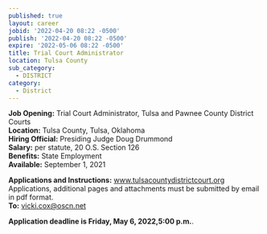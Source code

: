 ```yaml
---
published: true
layout: career
jobid: '2022-04-20 08:22 -0500'
publish: '2022-04-20 08:22 -0500'
expire: '2022-05-06 08:22 -0500'
title: Trial Court Administrator
location: Tulsa County
sub_category:
  - DISTRICT
category:
  - District
---
```

**Job Opening:** Trial Court Administrator, Tulsa and Pawnee County District Courts  
**Location:** Tulsa County, Tulsa, Oklahoma  
**Hiring Official:** Presiding Judge Doug Drummond  
**Salary:** per statute, 20 O.S. Section 126  
**Benefits:** State Employment  
**Available:** September 1, 2021

**Applications and Instructions:** www.tulsacountydistrictcourt.org  
Applications, additional pages and attachments must be submitted by email in pdf format.  
**To:** vicki.cox@oscn.net

**Application deadline is Friday, May 6, 2022,5:00 p.m.**.
